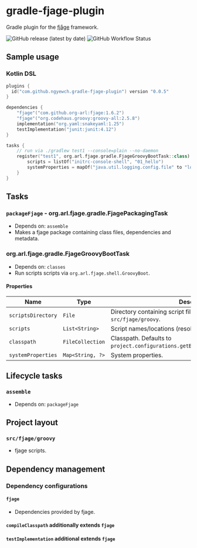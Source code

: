 # gradle-fjage-plugin

Gradle plugin for the [fjåge](https://github.com/org-arl/fjage) framework.

![GitHub release (latest by date)](https://img.shields.io/github/v/release/ngyewch/gradle-fjage-plugin)
![GitHub Workflow Status](https://img.shields.io/github/workflow/status/ngyewch/gradle-fjage-plugin/Java%20CI)

## Sample usage

### Kotlin DSL

```kotlin
plugins {
  id("com.github.ngyewch.gradle-fjage-plugin") version "0.0.5"
}

dependencies {
    "fjage"("com.github.org-arl:fjage:1.6.2")
    "fjage"("org.codehaus.groovy:groovy-all:2.5.8")
    implementation("org.yaml:snakeyaml:1.25")
    testImplementation("junit:junit:4.12")
}

tasks {
    // run via ./gradlew test1 --console=plain --no-daemon
    register("test1", org.arl.fjage.gradle.FjageGroovyBootTask::class) {
        scripts = listOf("initrc-console-shell", "01_hello")
        systemProperties = mapOf("java.util.logging.config.file" to "logging.properties")
    }
}
```

## Tasks

### `packageFjage` - org.arl.fjage.gradle.FjagePackagingTask

* Depends on: `assemble`
* Makes a fjage package containing class files, dependencies and metadata.

### org.arl.fjage.gradle.FjageGroovyBootTask

* Depends on: `classes`
* Run scripts scripts via `org.arl.fjage.shell.GroovyBoot`.

#### Properties

| Name | Type | Description |
| --- | --- | --- |
| `scriptsDirectory` | `File`           | Directory containing script files. Defaults to `src/fjage/groovy`. |
| `scripts`          | `List<String>`   | Script names/locations (resolved against `scriptsDirectory`). |
| `classpath`        | `FileCollection` | Classpath. Defaults to `project.configurations.getByName("testRuntimeClasspath")`. |
| `systemProperties` | `Map<String, ?>` | System properties. |

## Lifecycle tasks

### `assemble`

* Depends on: `packageFjage`

## Project layout

### `src/fjage/groovy`

* fjage scripts.

## Dependency management

### Dependency configurations

#### `fjage`

* Dependencies provided by fjage.

#### `compileClasspath` additionally extends `fjage`

#### `testImplementation` additional extends `fjage`
